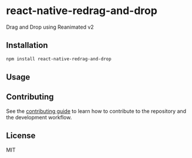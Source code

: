 # react-native-redrag-and-drop

Drag and Drop using Reanimated v2

## Installation

```sh
npm install react-native-redrag-and-drop
```

## Usage


## Contributing

See the [contributing guide](CONTRIBUTING.md) to learn how to contribute to the repository and the development workflow.

## License

MIT
